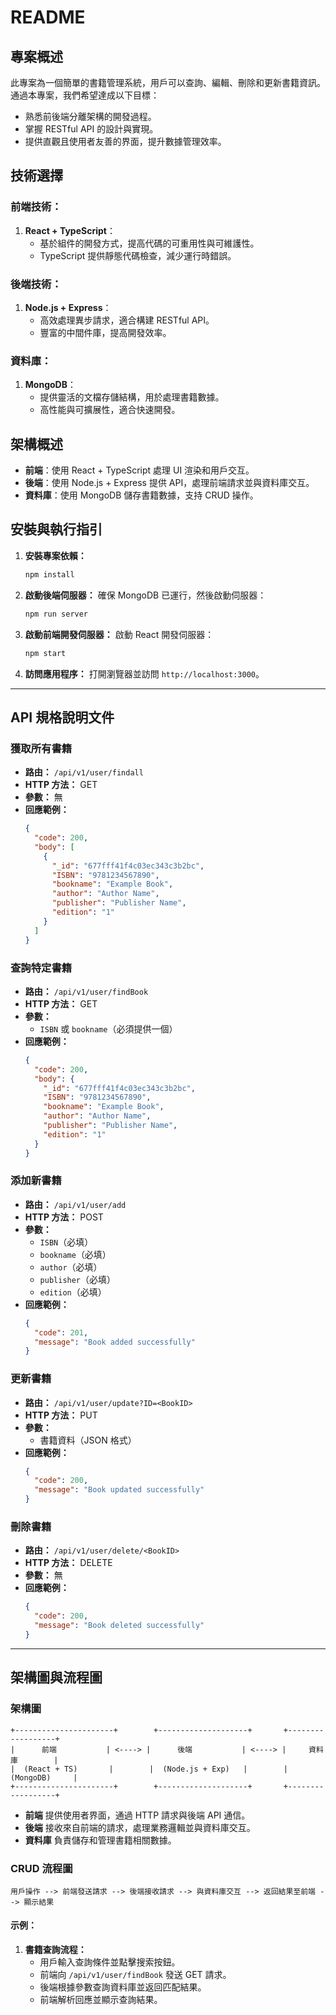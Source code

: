 # README

## 專案概述

此專案為一個簡單的書籍管理系統，用戶可以查詢、編輯、刪除和更新書籍資訊。通過本專案，我們希望達成以下目標：

- 熟悉前後端分離架構的開發過程。
- 掌握 RESTful API 的設計與實現。
- 提供直觀且使用者友善的界面，提升數據管理效率。

## 技術選擇

### 前端技術：

1. **React + TypeScript**：
   - 基於組件的開發方式，提高代碼的可重用性與可維護性。
   - TypeScript 提供靜態代碼檢查，減少運行時錯誤。

### 後端技術：

1. **Node.js + Express**：
   - 高效處理異步請求，適合構建 RESTful API。
   - 豐富的中間件庫，提高開發效率。

### 資料庫：

1. **MongoDB**：
   - 提供靈活的文檔存儲結構，用於處理書籍數據。
   - 高性能與可擴展性，適合快速開發。

## 架構概述

- **前端**：使用 React + TypeScript 處理 UI 渲染和用戶交互。
- **後端**：使用 Node.js + Express 提供 API，處理前端請求並與資料庫交互。
- **資料庫**：使用 MongoDB 儲存書籍數據，支持 CRUD 操作。

## 安裝與執行指引

1. **安裝專案依賴：**

   ```bash
   npm install
   ```

2. **啟動後端伺服器：**
   確保 MongoDB 已運行，然後啟動伺服器：

   ```bash
   npm run server
   ```

3. **啟動前端開發伺服器：**
   啟動 React 開發伺服器：

   ```bash
   npm start
   ```

4. **訪問應用程序：**
   打開瀏覽器並訪問 `http://localhost:3000`。

---

## API 規格說明文件

### 獲取所有書籍

- **路由：** `/api/v1/user/findall`
- **HTTP 方法：** GET
- **參數：** 無
- **回應範例：**
  ```json
  {
    "code": 200,
    "body": [
      {
        "_id": "677fff41f4c03ec343c3b2bc",
        "ISBN": "9781234567890",
        "bookname": "Example Book",
        "author": "Author Name",
        "publisher": "Publisher Name",
        "edition": "1"
      }
    ]
  }
  ```

### 查詢特定書籍

- **路由：** `/api/v1/user/findBook`
- **HTTP 方法：** GET
- **參數：**
  - `ISBN` 或 `bookname`（必須提供一個）
- **回應範例：**
  ```json
  {
    "code": 200,
    "body": {
      "_id": "677fff41f4c03ec343c3b2bc",
      "ISBN": "9781234567890",
      "bookname": "Example Book",
      "author": "Author Name",
      "publisher": "Publisher Name",
      "edition": "1"
    }
  }
  ```

### 添加新書籍

- **路由：** `/api/v1/user/add`
- **HTTP 方法：** POST
- **參數：**
  - `ISBN`（必填）
  - `bookname`（必填）
  - `author`（必填）
  - `publisher`（必填）
  - `edition`（必填）
- **回應範例：**
  ```json
  {
    "code": 201,
    "message": "Book added successfully"
  }
  ```

### 更新書籍

- **路由：** `/api/v1/user/update?ID=<BookID>`
- **HTTP 方法：** PUT
- **參數：**
  - 書籍資料（JSON 格式）
- **回應範例：**
  ```json
  {
    "code": 200,
    "message": "Book updated successfully"
  }
  ```

### 刪除書籍

- **路由：** `/api/v1/user/delete/<BookID>`
- **HTTP 方法：** DELETE
- **參數：** 無
- **回應範例：**
  ```json
  {
    "code": 200,
    "message": "Book deleted successfully"
  }
  ```

---

## 架構圖與流程圖

### 架構圖

```text
+----------------------+        +--------------------+       +------------------+
|      前端           | <----> |      後端           | <----> |     資料庫        |
|  (React + TS)       |        |  (Node.js + Exp)   |        |    (MongoDB)     |
+----------------------+        +--------------------+       +------------------+
```

- **前端** 提供使用者界面，通過 HTTP 請求與後端 API 通信。
- **後端** 接收來自前端的請求，處理業務邏輯並與資料庫交互。
- **資料庫** 負責儲存和管理書籍相關數據。

### CRUD 流程圖

```text
用戶操作 --> 前端發送請求 --> 後端接收請求 --> 與資料庫交互 --> 返回結果至前端 --> 顯示結果
```

#### 示例：

1. **書籍查詢流程：**
   - 用戶輸入查詢條件並點擊搜索按鈕。
   - 前端向 `/api/v1/user/findBook` 發送 GET 請求。
   - 後端根據參數查詢資料庫並返回匹配結果。
   - 前端解析回應並顯示查詢結果。

